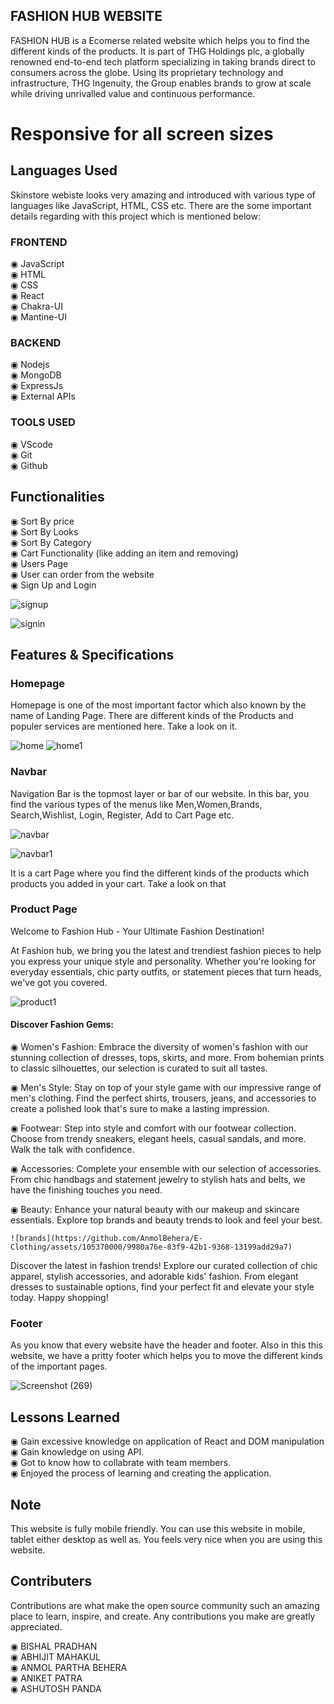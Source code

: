 ## FASHION HUB WEBSITE

FASHION HUB is a Ecomerse related website which helps you to find the different kinds of the products. It is part of THG Holdings plc, a globally renowned end-to-end tech platform specializing in taking brands direct to consumers across the globe. Using its proprietary technology and infrastructure, THG Ingenuity, the Group enables brands to grow at scale while driving unrivalled value and continuous performance.


# Responsive for all screen sizes

## Languages Used

Skinstore webiste looks very amazing and introduced with various type of languages like JavaScript, HTML, CSS etc. There are the some important details regarding with this project which is mentioned below:

### FRONTEND

◉ JavaScript       
◉ HTML          
◉ CSS         
◉ React             
◉ Chakra-UI             
◉ Mantine-UI              

### BACKEND

◉ Nodejs        
◉ MongoDB        
◉ ExpressJs       
◉ External APIs      

### TOOLS USED

◉ VScode             
◉ Git                  
◉ Github             

## Functionalities

◉ Sort By price          
◉ Sort By Looks        
◉ Sort By Category                 
◉ Cart Functionality (like adding an item and removing)             
◉ Users Page                        
◉ User can order from the website             
◉ Sign Up and Login         

![signup](https://github.com/AnmolBehera/E-Clothing/assets/105370000/f06bea30-44ce-4d6a-827e-bcacffe5d1c5)

![signin](https://github.com/AnmolBehera/E-Clothing/assets/105370000/e35baf67-d4f1-49cc-ae06-2ab6f92789aa)



## Features & Specifications

### Homepage

Homepage is one of the most important factor which also known by the name of Landing Page. There are different kinds of the Products and populer services are mentioned here. Take a look on it.

![home](https://github.com/AnmolBehera/E-Clothing/assets/105370000/c838346c-4842-4f11-bcdb-5f7730a1a446)
![home1](https://github.com/AnmolBehera/E-Clothing/assets/105370000/dc9d5d50-3b82-41f4-a323-bda16e1bf267)



### Navbar

Navigation Bar is the topmost layer or bar of our website. In this bar, you find the various types of the menus like Men,Women,Brands, Search,Wishlist, Login, Register, Add to Cart Page etc.

![navbar](https://github.com/AnmolBehera/E-Clothing/assets/105370000/0673372b-dfc8-4c6e-9ef7-2c8eb6a46bd2)

![navbar1](https://github.com/AnmolBehera/E-Clothing/assets/105370000/64245e99-7cf7-4ae2-94b4-02c88b1f6cb2)


It is a cart Page where you find the different kinds of the products which products you added in your cart. Take a look on that

### Product Page

Welcome to Fashion Hub - Your Ultimate Fashion Destination!

At Fashion hub, we bring you the latest and trendiest fashion pieces to help you express your unique style and personality. Whether you're looking for everyday essentials, chic party outfits, or statement pieces that turn heads, we've got you covered.            

![product1](https://github.com/AnmolBehera/E-Clothing/assets/105370000/0a311fe5-dd74-43db-853f-016d41e84d81)

#### Discover Fashion Gems:         

◉ Women's Fashion: Embrace the diversity of women's fashion with our stunning collection of dresses, tops, skirts, and more. From bohemian prints to classic silhouettes, our selection is curated to suit all 
   tastes.

◉  Men's Style: Stay on top of your style game with our impressive range of men's clothing. Find the perfect shirts, trousers, jeans, and accessories to create a polished look that's sure to make a lasting 
   impression.

◉  Footwear: Step into style and comfort with our footwear collection. Choose from trendy sneakers, elegant heels, casual sandals, and more. Walk the talk with confidence.

◉  Accessories: Complete your ensemble with our selection of accessories. From chic handbags and statement jewelry to stylish hats and belts, we have the finishing touches you need.

◉  Beauty: Enhance your natural beauty with our makeup and skincare essentials. Explore top brands and beauty trends to look and feel your best.
   
    ![brands](https://github.com/AnmolBehera/E-Clothing/assets/105370000/9980a76e-83f9-42b1-9368-13199add29a7)

Discover the latest in fashion trends! Explore our curated collection of chic apparel, stylish accessories, and adorable kids' fashion. From elegant dresses to sustainable options, find your perfect fit and 
elevate your style today. Happy shopping!


### Footer

As you know that every website have the header and footer. Also in this this website, we have a pritty footer which helps you to move the different kinds of the important pages.

![Screenshot (269)](https://github.com/AnmolBehera/E-Clothing/assets/105370000/268e8993-07e7-475e-aaab-187d417dd5ee)

## Lessons Learned

◉ Gain excessive knowledge on application of React and DOM manipulation                   
◉ Gain knowledge on using API.                               
◉ Got to know how to collabrate with team members.                          
◉ Enjoyed the process of learning and creating the application.                           

## Note

This website is fully mobile friendly. You can use this website in mobile, tablet either desktop as well as. You feels very nice when you are using this website.

## Contributers

Contributions are what make the open source community such an amazing place to learn, inspire, and create. Any contributions you make are greatly appreciated.

◉ BISHAL PRADHAN       
◉ ABHIJIT MAHAKUL        
◉ ANMOL PARTHA BEHERA       
◉ ANIKET PATRA     
◉ ASHUTOSH PANDA    
